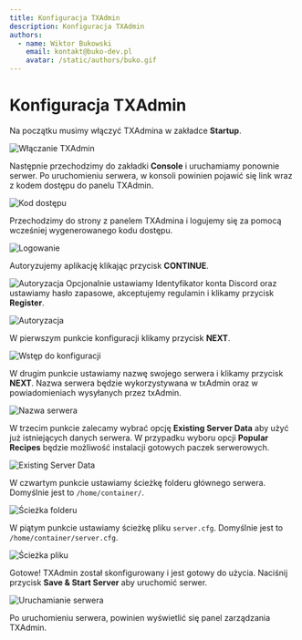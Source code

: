 ```yaml
---
title: Konfiguracja TXAdmin
description: Konfiguracja TXAdmin
authors:
  - name: Wiktor Bukowski
    email: kontakt@buko-dev.pl
    avatar: /static/authors/buko.gif
---
```

# Konfiguracja TXAdmin

Na początku musimy włączyć TXAdmina w zakładce **Startup**.

![Włączanie TXAdmin](/static/fivem/txadmin-startup.png)

Następnie przechodzimy do zakładki **Console** i uruchamiamy ponownie serwer. Po uruchomieniu serwera, w konsoli powinien pojawić się link wraz z kodem dostępu do panelu TXAdmin.

![Kod dostępu](/static/fivem/txadmin-code.png)

Przechodzimy do strony z panelem TXAdmina i logujemy się za pomocą wcześniej wygenerowanego kodu dostępu.

![Logowanie](/static/fivem/txadmin-codeverify.png)

Autoryzujemy aplikację klikając przycisk **CONTINUE**.

![Autoryzacja](/static/fivem/txadmin-authacc.png)
Opcjonalnie ustawiamy Identyfikator konta Discord oraz ustawiamy hasło zapasowe, akceptujemy regulamin i klikamy przycisk **Register**.

![Autoryzacja](/static/fivem/txadmin-authacc2.png)


W pierwszym punkcie konfiguracji klikamy przycisk **NEXT**.

![Wstęp do konfiguracji](/static/fivem/txadmin-createsrv.png)

W drugim punkcie ustawiamy nazwę swojego serwera i klikamy przycisk **NEXT**.
Nazwa serwera będzie wykorzystywana w txAdmin oraz w powiadomieniach wysyłanych przez txAdmin.

![Nazwa serwera](/static/fivem/txadmin-createsrv2.png)

W trzecim punkcie zalecamy wybrać opcję **Existing Server Data** aby użyć już istniejących danych serwera. W przypadku wyboru opcji **Popular Recipes** będzie możliwość instalacji gotowych paczek serwerowych.

![Existing Server Data](/static/fivem/txadmin-createsrv3.png)

W czwartym punkcie ustawiamy ścieżkę folderu głównego serwera. Domyślnie jest to `/home/container/`.

![Ścieżka folderu](/static/fivem/txadmin-createsrv4.png)

W piątym punkcie ustawiamy ścieżkę pliku `server.cfg`. Domyślnie jest to `/home/container/server.cfg`.

![Ścieżka pliku](/static/fivem/txadmin-createsrv5.png)

Gotowe! TXAdmin został skonfigurowany i jest gotowy do użycia. Naciśnij przycisk **Save & Start Server** aby uruchomić serwer.

![Uruchamianie serwera](/static/fivem/txadmin-createsrv6.png)

Po uruchomieniu serwera, powinien wyświetlić się panel zarządzania TXAdmin.